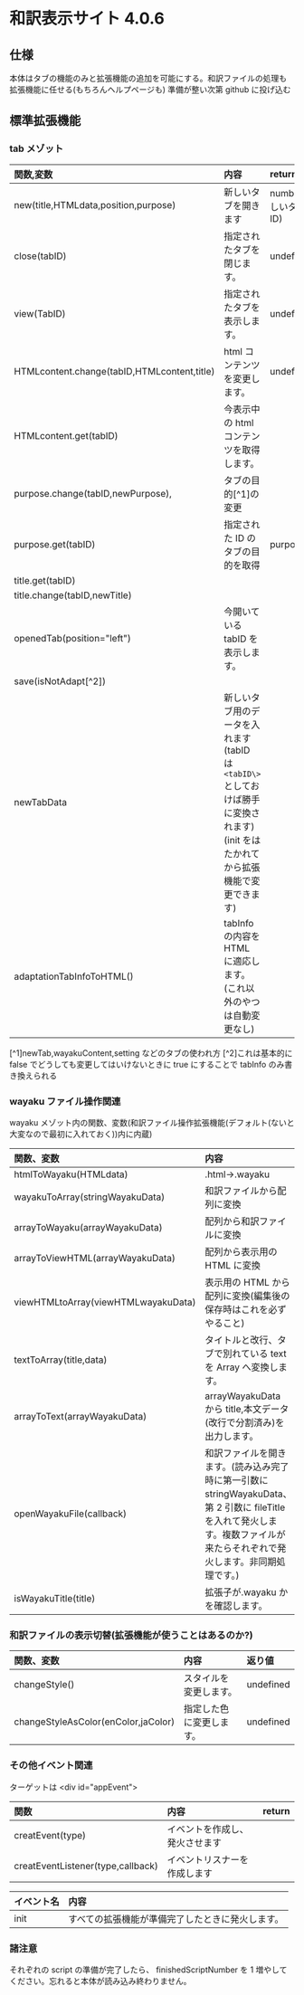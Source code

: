 # 和訳表示サイト 4.0.6

## 仕様

本体はタブの機能のみと拡張機能の追加を可能にする。和訳ファイルの処理も拡張機能に任せる(もちろんヘルプページも)
準備が整い次第 github に投げ込む

## 標準拡張機能

### tab メゾット

| 関数,変数                                   | 内容                                                                                                                          | return                  |
| :------------------------------------------ | :---------------------------------------------------------------------------------------------------------------------------- | :---------------------- |
| new(title,HTMLdata,position,purpose)        | 新しいタブを開きます                                                                                                          | number(新しいタブの ID) |
| close(tabID)                                | 指定されたタブを閉じます。                                                                                                    | undefined               |
| view(TabID)                                 | 指定されたタブを表示します。                                                                                                  | undefined               |
| HTMLcontent.change(tabID,HTMLcontent,title) | html コンテンツを変更します。                                                                                                 | undefined               |
| HTMLcontent.get(tabID)                      | 今表示中の html コンテンツを取得します。                                                                                      |
| purpose.change(tabID,newPurpose),           | タブの目的[^1]の変更                                                                                                          |
| purpose.get(tabID)                          | 指定された ID のタブの目的を取得                                                                                              | purpose                 |
| title.get(tabID)                            |                                                                                                                               |                         |
| title.change(tabID,newTitle)                |                                                                                                                               |                         |
| openedTab(position="left")                  | 今開いている tabID を表示します。                                                                                             |                         |
| save(isNotAdapt[^2])                        |                                                                                                                               |                         |
| newTabData                                  | 新しいタブ用のデータを入れます(tabID は`<tabID\>`としておけば勝手に変換されます)(init をはたかれてから拡張機能で変更できます) |                         |
| adaptationTabInfoToHTML()                   | tabInfo の内容を HTML に適応します。(これ以外のやつは自動変更なし)                                                            |                         |

[^1]newTab,wayakuContent,setting などのタブの使われ方
[^2]これは基本的に false でどうしても変更してはいけないときに true にすることで tabInfo のみ書き換えられる

### wayaku ファイル操作関連

wayaku メゾット内の関数、変数(和訳ファイル操作拡張機能(デフォルト(ないと大変なので最初に入れておく))内に内蔵)

| 関数、変数                          | 内容                                                                                                                                                                        | return                     |
| :---------------------------------- | :-------------------------------------------------------------------------------------------------------------------------------------------------------------------------- | :------------------------- |
| htmlToWayaku(HTMLdata)              | .html->.wayaku                                                                                                                                                              | wayakuData                 |
| wayakuToArray(stringWayakuData)     | 和訳ファイルから配列に変換                                                                                                                                                  | Array(arrayWayakuData)     |
| arrayToWayaku(arrayWayakuData)      | 配列から和訳ファイルに変換                                                                                                                                                  | string(stringWayakuData)   |
| arrayToViewHTML(arrayWayakuData)    | 配列から表示用の HTML に変換                                                                                                                                                | string(viewHTMLwayakuData) |
| viewHTMLtoArray(viewHTMLwayakuData) | 表示用の HTML から配列に変換(編集後の保存時はこれを必ずやること)                                                                                                            | Array(arrayWayakuData)     |
| textToArray(title,data)             | タイトルと改行、タブで別れている text を Array へ変換します。                                                                                                               | Array(arrayWayakuData)     |
| arrayToText(arrayWayakuData)        | arrayWayakuData から title,本文データ(改行で分割済み)を出力します。                                                                                                         | \[title,data]              |
| openWayakuFile(callback)            | 和訳ファイルを開きます。(読み込み完了時に第一引数に stringWayakuData、第 2 引数に fileTitle を入れて発火します。複数ファイルが来たらそれぞれで発火します。非同期処理です。) | undefined                  |
| isWayakuTitle(title)                | 拡張子が.wayaku かを確認します。                                                                                                                                            | true or false              |

### 和訳ファイルの表示切替(拡張機能が使うことはあるのか?)

| 関数、変数                          | 内容                     | 返り値    |
| :---------------------------------- | :----------------------- | :-------- |
| changeStyle()                       | スタイルを変更します。   | undefined |
| changeStyleAsColor(enColor,jaColor) | 指定した色に変更します。 | undefined |

### その他イベント関連

ターゲットは \<div id="appEvent">

| 関数                              | 内容                           | return |
| :-------------------------------- | :----------------------------- | :----- |
| creatEvent(type)                  | イベントを作成し、発火させます |
| creatEventListener(type,callback) | イベントリスナーを作成します   |

| イベント名 | 内容                                             |
| :--------- | :----------------------------------------------- |
| init       | すべての拡張機能が準備完了したときに発火します。 |

### 諸注意

それぞれの script の準備が完了したら、 finishedScriptNumber を 1 増やしてください。忘れると本体が読み込み終わりません。
